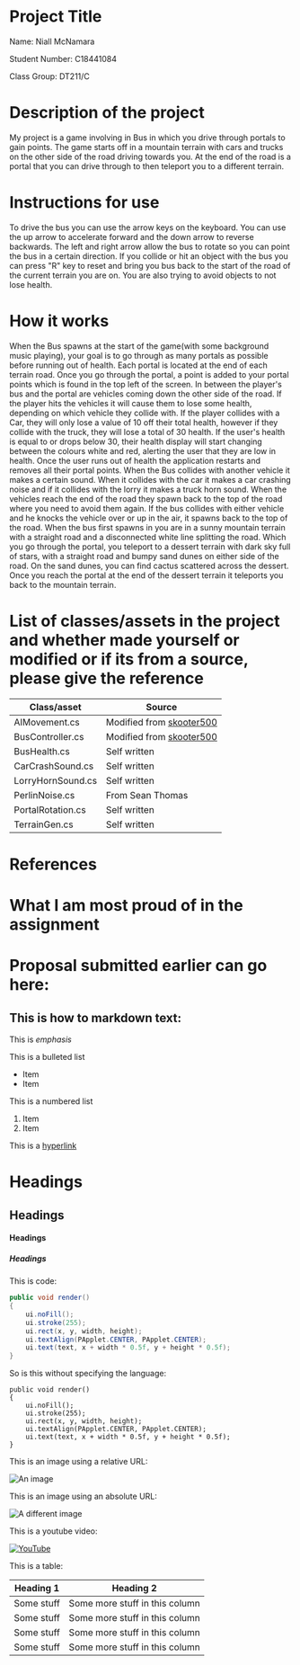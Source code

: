 # Project Title

Name: Niall McNamara

Student Number: C18441084

Class Group: DT211/C

# Description of the project
My project is a game involving in Bus in which you drive through portals to gain points. The game starts off in a mountain terrain with cars and trucks on the other side of the road driving towards you. At the end of the road is a portal that you can drive through to then teleport you to a different terrain.

# Instructions for use
To drive the bus you can use the arrow keys on the keyboard. You can use the up arrow to accelerate forward and the down arrow to reverse backwards. The left and right arrow allow the bus to rotate so you can point the bus in a certain direction. If you collide or hit an object with the bus you can press "R" key to reset and bring you bus back to the start of the road of the current terrain you are on. You are also trying to avoid objects to not lose health.

# How it works
When the Bus spawns at the start of the game(with some background music playing), your goal is to go through as many portals as possible before running out of health. Each portal is located at the end of each terrain road. Once you go through the portal, a point is added to your portal points which is found in the top left of the screen. In between the player's bus and the portal are vehicles coming down the other side of the road. If the player hits the vehicles it will cause them to lose some health, depending on which vehicle they collide with. If the player collides with a Car, they will only lose a value of 10 off their total health, however if they collide with the truck, they will lose a total of 30 health. If the user's health is equal to or drops below 30, their health display will start changing between the colours white and red, alerting the user that they are low in health. Once the user runs out of health the application restarts and removes all their portal points. When the Bus collides with another vehicle it makes a certain sound. When it collides with the car it makes a car crashing noise and if it collides with the lorry it makes a truck horn sound. When the vehicles reach the end of the road they spawn back to the top of the road where you need to avoid them again. If the bus collides with either vehicle and he knocks the vehicle over or up in the air, it spawns back to the top of the road. When the bus first spawns in you are in a sunny mountain terrain with a straight road and a disconnected white line splitting the road. Which you go through the portal, you teleport to a dessert terrain with dark sky full of stars, with a straight road and bumpy sand dunes on either side of the road. On the sand dunes, you can find cactus scattered across the dessert. Once you reach the portal at the end of the dessert terrain it teleports you back to the mountain terrain.

# List of classes/assets in the project and whether made yourself or modified or if its from a source, please give the reference

| Class/asset | Source |
|-----------|-----------|
| AIMovement.cs | Modified from [skooter500]() |
| BusController.cs | Modified from [skooter500]() |
| BusHealth.cs | Self written |
| CarCrashSound.cs | Self written |
| LorryHornSound.cs | Self written |
| PerlinNoise.cs | From Sean Thomas |
| PortalRotation.cs | Self written |
| TerrainGen.cs | Self written |

# References

# What I am most proud of in the assignment

# Proposal submitted earlier can go here:

## This is how to markdown text:

This is *emphasis*

This is a bulleted list

- Item
- Item

This is a numbered list

1. Item
1. Item

This is a [hyperlink](http://bryanduggan.org)

# Headings
## Headings
#### Headings
##### Headings

This is code:

```Java
public void render()
{
	ui.noFill();
	ui.stroke(255);
	ui.rect(x, y, width, height);
	ui.textAlign(PApplet.CENTER, PApplet.CENTER);
	ui.text(text, x + width * 0.5f, y + height * 0.5f);
}
```

So is this without specifying the language:

```
public void render()
{
	ui.noFill();
	ui.stroke(255);
	ui.rect(x, y, width, height);
	ui.textAlign(PApplet.CENTER, PApplet.CENTER);
	ui.text(text, x + width * 0.5f, y + height * 0.5f);
}
```

This is an image using a relative URL:

![An image](images/p8.png)

This is an image using an absolute URL:

![A different image](https://bryanduggandotorg.files.wordpress.com/2019/02/infinite-forms-00045.png?w=595&h=&zoom=2)

This is a youtube video:

[![YouTube](http://img.youtube.com/vi/J2kHSSFA4NU/0.jpg)](https://www.youtube.com/watch?v=J2kHSSFA4NU)

This is a table:

| Heading 1 | Heading 2 |
|-----------|-----------|
|Some stuff | Some more stuff in this column |
|Some stuff | Some more stuff in this column |
|Some stuff | Some more stuff in this column |
|Some stuff | Some more stuff in this column |
